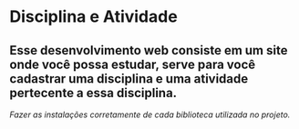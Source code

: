 # Disciplina e Atividade
## Esse desenvolvimento web consiste em um site onde você possa estudar, serve para você cadastrar uma disciplina e uma atividade pertecente a essa disciplina.

*Fazer as instalações corretamente de cada biblioteca utilizada no projeto.*

